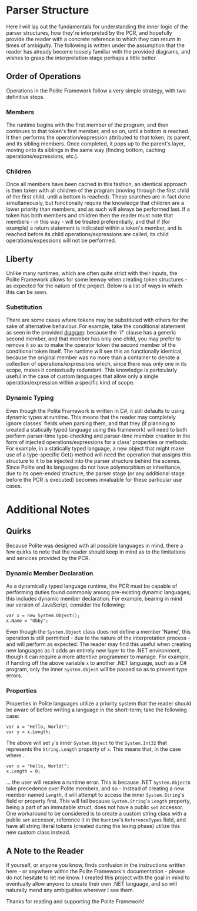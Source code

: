 # Parser Structure

Here I will lay out the fundamentals for understanding the inner logic of the parser structures, how they're interpreted by the PCR, and hopefully provide the reader with a concrete reference to which they can return in times of ambiguity. The following is written under the assumption that the reader has already become loosely familiar with the provided diagrams, and wishes to grasp the interpretation stage perhaps a little better.


## Order of Operations

Operations in the Polite Framework follow a very simple strategy, with two definitive steps.

### Members
The runtime begins with the first member of the program, and then continues to that token's first member, and so on, until a bottom is reached. It then performs the operation/expression attributed to that token, its parent, and its sibling members. Once completed, it pops up to the parent's layer, moving onto its siblings in the same way (finding bottom, caching operations/expressions, etc.).

### Children 
Once all members have been cached in this fashion, an identical approach is then taken with all children of the program (moving through the first child of the first child, until a bottom is reached). These searches are in fact done simultaneously, but functionally require the knowledge that children are a lower priority than members, and as such will always be performed last. If a token has both members and children then the reader must note that members - in this way - will be treated preferentially, and that if (for example) a return statement is indicated within a token's member, and is reached before its child operations/expressions are called, its child operations/expessions will not be performed.

## Liberty
Unlike many runtimes, which are often quite strict with their inputs, the Polite Framework allows for some leeway when creating token structures - as expected for the nature of the project. Below is a list of ways in which this can be seen.

### Substitution
There are some cases where tokens may be substituted with others for the sake of alternative behaviour. For example, take the conditional statement as seen in the provided [diagram](https://github.com/TrevorGHSeay/Polite/blob/master/Documentation/Parser%20Structure%20Diagrams/Conditions.jpg): because the 'if' clause has a generic second member, and that member has only one child, you may prefer to remove it so as to make the operator token the second member of the conditional token itself. The runtime will see this as functionally identical, because the original member was no more than a container to denote a collection of operations/expressions which, since there was only one in its scope, makes it contextually redundant. This knowledge is particularly useful in the case of custom languages that allow only a single operation/expression within a specific kind of scope.

### Dynamic Typing
Even though the Polite Framework is written in C#, it still defaults to using dynamic types at runtime. This means that the reader may completely ignore classes' fields when parsing them, and that they (if planning to created a statically typed language using this framework) will need to both perform parser-time type-checking and parser-time member creation in the form of injected operations/expressions for a class' properties or methods. For example, in a statically typed language, a new object that might make use of a type-specific Get() method will need the operation that assigns this structure to it to be injected into the parser structure behind the scenes. Since Polite and its languages do not have polymorphism or inheritance, due to its open-ended structure, the parser stage (or any additional stage before the PCR is executed) becomes invaluable for these particular use cases.

# Additional Notes

## Quirks
Because Polite was designed with all possible languages in mind, there a few quirks to note that the reader should keep in mind as to the limitations and services provided by the PCR.

### Dynamic Member Declaration
As a dynamically typed language runtime, the PCR must be capable of performing duties found commonly among pre-existing dynamic languages; this includes dynamic member declaration.
For example, bearing in mind our version of JavaScript, consider the following:

```
var x = new System.Object();
x.Name = "Obby";
```

Even though the `System.Object` class does not define a member 'Name', this operation is still permitted - due to the nature of the interpretation process - and will perform as expected. The reader may find this useful when creating new languages as it adds an entirely new layer to the .NET environment, though it can require a more attentive programmer to manage. For example, if handing off the above variable `x` to another .NET language, such as a C# program, only the inner `System.Object` will be passed so as to prevent type errors.

### Properties
Properties in Polite languages utilize a priority system that the reader should be aware of before writing a language in the short-term; take the following case:

```
var x = "Hello, World!";
var y = x.Length;
```
The above will set `y`'s inner `System.Object` to the `System.Int32` that represents the `String.Length` property of `x`. This means that, in the case where...
```
var x = "Hello, World!";
x.Length = 0;
```
... the user will receive a runtime error. This is because .NET `System.Object`s take precedence over Polite members, and so - instead of creating a new member named `Length`, it will attempt to access the inner `System.String`'s field or property first. This will fail because `System.String`'s `Length` property, being a part of an immutable struct, does not have a public `set` accessor. One workaround to be considered is to create a custom string class with a public `set` accessor, reference it in the `Runtime`'s `ReferenceTypes` field, and have all string literal tokens (created during the lexing phase) utilize this new custom class instead.

## A Note to the Reader

If yourself, or anyone you know, finds confusion in the instructions written here - or anywhere within the Polite Framework's documentation - please do not hesitate to let me know. I created this project with the goal in mind to eventually allow anyone to create their own .NET language, and so will naturally mend any ambiguities wherever I see them.

Thanks for reading and supporting the Polite Framework!
